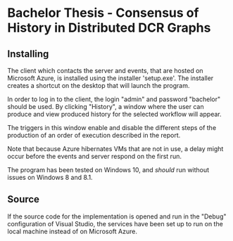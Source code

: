 # Bachelor Thesis - Consensus of History in Distributed DCR Graphs

## Installing
The client which contacts the server and events, that are hosted on Microsoft Azure, is installed using the installer 'setup.exe'. 
The installer creates a shortcut on the desktop that will launch the program. 

In order to log in to the client, the login "admin" and password "bachelor" should be used.
By clicking "History", a window where the user can produce and view produced history for the selected workflow will appear. 

The triggers in this window enable and disable the different steps of the production of an order of execution described in the report. 

Note that because Azure hibernates VMs that are not in use, a delay might occur before the events and server respond on the first run.

The program has been tested on Windows 10, and *should* run without issues on Windows 8 and 8.1.

## Source
If the source code for the implementation is opened and run in the "Debug" configuration of Visual Studio, the services have been set up to run on the local machine instead of on Microsoft Azure. 
